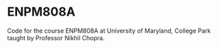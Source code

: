 # ENPM808A
Code for the course ENPM808A at University of Maryland, College Park taught by Professor Nikhil Chopra.
